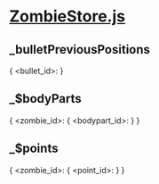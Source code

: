 

<!-- Start stores/ZombieStore.js -->

# [ZombieStore.js](ZombieStore.js)

## _bulletPreviousPositions

{
  <bullet_id>: <position>
}

## _$bodyParts

{
  <zombie_id>: {
   <bodypart_id>: <element>
  }
}

## _$points

{
  <zombie_id>: {
   <point_id>: <element>
  }
}

<!-- End stores/ZombieStore.js -->


